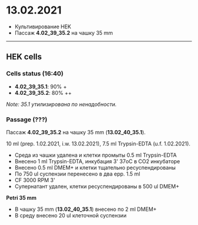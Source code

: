13.02.2021
==========

- Культивирование HEK
- Пассаж **4.02_39_35.2** на чашку 35 mm

---

## HEK cells
### Cells status (16:40)
- **4.02_39_35.1**: 90% +
- **4.02_39_35.2**: 80% ++

*Note: 35.1 утилизирована по ненадобности.*

### Passage (???)
Пассаж **4.02_39_35.2** на чашку 35 mm (**13.02_40_35.1**).

10 ml (prep. 1.02.2021, i.w. 13.02.2021), 7.5 ml Trypsin-EDTA (u.f. 1.02.2021).

- Среда из чашки удалена и клетки промыты 0.5 ml Trypsin-EDTA
- Внесено 1 ml Trypsin-EDTA, инкубация 3' 37oC в CO2 инкубаторе
- Внесено 0.5 ml DMEM+ и клетки тщательно ресуспендированы
- По 750 ul суспензии перенесено в два epp. 1.5 ml
- CF 3000 RPM 3'
- Супернатант удален, клетки ресуспендированы в 500 ul DMEM+

**Petri 35 mm**
- В чашку 35 mm (**13.02_40_35.1**) внесено по 2 ml DMEM+
- В среду внесено 20 ul клеточной суспензии